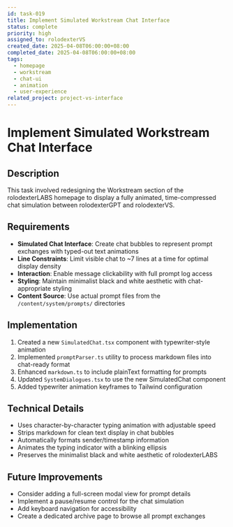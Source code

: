 ```yaml
---
id: task-019
title: Implement Simulated Workstream Chat Interface
status: complete
priority: high
assigned_to: rolodexterVS
created_date: 2025-04-08T06:00:00+08:00
completed_date: 2025-04-08T06:00:00+08:00
tags:
  - homepage
  - workstream
  - chat-ui
  - animation
  - user-experience
related_project: project-vs-interface
---
```


# Implement Simulated Workstream Chat Interface

## Description

This task involved redesigning the Workstream section of the rolodexterLABS homepage to display a fully animated, time-compressed chat simulation between rolodexterGPT and rolodexterVS.

## Requirements

- **Simulated Chat Interface**: Create chat bubbles to represent prompt exchanges with typed-out text animations
- **Line Constraints**: Limit visible chat to ~7 lines at a time for optimal display density
- **Interaction**: Enable message clickability with full prompt log access
- **Styling**: Maintain minimalist black and white aesthetic with chat-appropriate styling
- **Content Source**: Use actual prompt files from the `/content/system/prompts/` directories

## Implementation

1. Created a new `SimulatedChat.tsx` component with typewriter-style animation
2. Implemented `promptParser.ts` utility to process markdown files into chat-ready format
3. Enhanced `markdown.ts` to include plainText formatting for prompts
4. Updated `SystemDialogues.tsx` to use the new SimulatedChat component
5. Added typewriter animation keyframes to Tailwind configuration

## Technical Details

- Uses character-by-character typing animation with adjustable speed
- Strips markdown for clean text display in chat bubbles
- Automatically formats sender/timestamp information
- Animates the typing indicator with a blinking ellipsis
- Preserves the minimalist black and white aesthetic of rolodexterLABS

## Future Improvements

- Consider adding a full-screen modal view for prompt details
- Implement a pause/resume control for the chat simulation
- Add keyboard navigation for accessibility
- Create a dedicated archive page to browse all prompt exchanges
